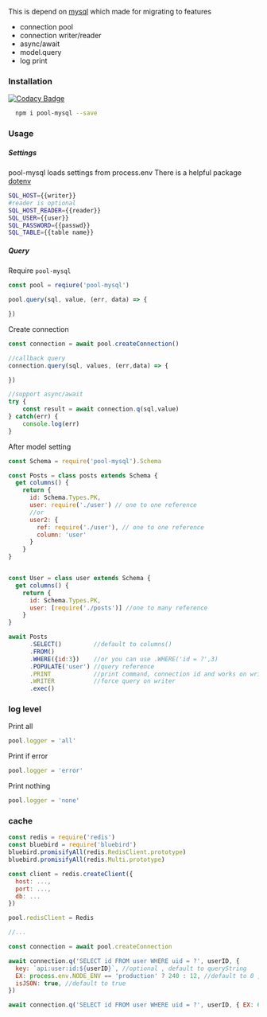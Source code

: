 This is depend on [mysql](https://github.com/mysqljs/mysql)
which made for migrating to features
* connection pool
* connection writer/reader
* async/await
* model.query
* log print

### Installation

[![Codacy Badge](https://api.codacy.com/project/badge/Grade/a86fa5fa33cd4effb4ca5120d9e5ed67)](https://app.codacy.com/app/vivalalova0/pool-mysql?utm_source=github.com&utm_medium=referral&utm_content=vivalalova/pool-mysql&utm_campaign=Badge_Grade_Dashboard)

```bash
  npm i pool-mysql --save
```

### Usage

##### Settings

pool-mysql loads settings from process.env
There is a helpful package [dotenv](https://github.com/motdotla/dotenv)

```bash
SQL_HOST={{writer}}
#reader is optional
SQL_HOST_READER={{reader}}
SQL_USER={{user}}
SQL_PASSWORD={{passwd}}
SQL_TABLE={{table name}}
```

##### Query

Require `pool-mysql`

```js
const pool = reqiure('pool-mysql')

pool.query(sql, value, (err, data) => {

})
```

Create connection

```js
const connection = await pool.createConnection()

//callback query
connection.query(sql, values, (err,data) => {

})

//support async/await
try {
	const result = await connection.q(sql,value)
} catch(err) {
	console.log(err)
}
```

After model setting

```js
const Schema = require('pool-mysql').Schema

const Posts = class posts extends Schema {
  get columns() {
    return {
      id: Schema.Types.PK,
      user: require('./user') // one to one reference
      //or
      user2: {
        ref: require('./user'), // one to one reference
        column: 'user'
      }
    }
}


const User = class user extends Schema {
  get columns() {
    return {
      id: Schema.Types.PK,
      user: [require('./posts')] //one to many reference
    }
}

await Posts
      .SELECT()         //default to columns()
      .FROM()
      .WHERE({id:3})    //or you can use .WHERE('id = ?',3)
      .POPULATE('user') //query reference
      .PRINT            //print command, connection id and works on writer/reader
      .WRITER           //force query on writer
      .exec()
```

### log level

Print all

```js
pool.logger = 'all'
```

Print if error

```js
pool.logger = 'error'
```

Print nothing

```js
pool.logger = 'none'
```

### cache

```js
const redis = require('redis')
const bluebird = require('bluebird')
bluebird.promisifyAll(redis.RedisClient.prototype)
bluebird.promisifyAll(redis.Multi.prototype)

const client = redis.createClient({
  host: ...,
  port: ...,
  db: ...
})

pool.redisClient = Redis

//...

const connection = await pool.createConnection

await connection.q('SELECT id FROM user WHERE uid = ?', userID, {
  key: `api:user:id:${userID}`, //optional , default to queryString
  EX: process.env.NODE_ENV == 'production' ? 240 : 12, //default to 0 , it's required if need cache
  isJSON: true, //default to true
})

await connection.q('SELECT id FROM user WHERE uid = ?', userID, { EX: 60})
```
